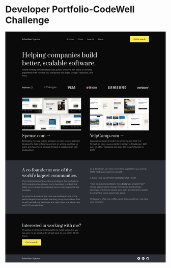 # Developer Portfolio-CodeWell Challenge

![Developer Portfolio](design/Landing%20Page%20-%20Desktop%20View.png)
